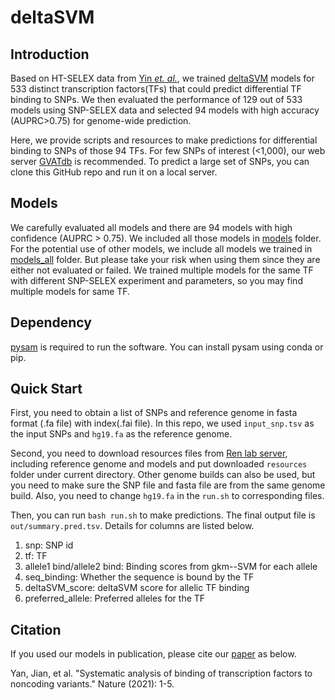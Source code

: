 # deltaSVM

## Introduction
Based on HT-SELEX data from [Yin *et. al.*](https://www.ncbi.nlm.nih.gov/pubmed/28473536), we trained [deltaSVM](https://www.nature.com/articles/ng.3331) models for 533 distinct transcription factors(TFs) that could predict differential TF binding to SNPs. We then evaluated the performance of 129 out of 533 models using SNP-SELEX data and selected 94 models with high accuracy (AUPRC>0.75) for genome-wide prediction.

Here, we provide scripts and resources to make predictions for differential binding to SNPs of those 94 TFs. For few SNPs of interest (<1,000), our web server [GVATdb](http://renlab.sdsc.edu/GVATdb/) is recommended. To predict a large set of SNPs, you can clone this GitHub repo and run it on a local server.

## Models
We carefully evaluated all models and there are 94 models with high confidence (AUPRC > 0.75). We included all those models in [models](models/) folder. For the potential use of other models, we include all models we trained in [models_all](models_all/) folder. But please take your risk when using them since they are either not evaluated or failed. We trained multiple models for the same TF with different SNP-SELEX experiment and parameters, so you may find multiple models for same TF. 

## Dependency
[pysam](https://pysam.readthedocs.io/en/latest/api.html) is required to run the software. You can install pysam using conda or pip.

## Quick Start
First, you need to obtain a list of SNPs and reference genome in fasta format (.fa file) with index(.fai file). In this repo, we used `input_snp.tsv` as the input SNPs and `hg19.fa` as the reference genome. 

Second, you need to download resources files from [Ren lab server](http://renlab.sdsc.edu/yunjiang/deltaSVM), including reference genome and models and put downloaded `resources` folder under current directory. Other genome builds can also be used, but you need to make sure the SNP file and fasta file are from the same genome build. Also, you need to change `hg19.fa` in the `run.sh` to corresponding files.

Then, you can run `bash run.sh` to make predictions. The final output file is `out/summary.pred.tsv`. Details for columns are listed below.

1. snp: SNP id
2. tf: TF 
3. allele1 bind/allele2 bind: Binding scores from gkm--SVM for each allele
4. seq_binding: Whether the sequence is bound by the TF 
5. deltaSVM_score: deltaSVM score for allelic TF binding  
6. preferred_allele: Preferred alleles for the TF

## Citation 
If you used our models in publication, please cite our [paper]( https://www.nature.com/articles/s41586-021-03211-0) as below.

Yan, Jian, et al. "Systematic analysis of binding of transcription factors to noncoding variants." Nature (2021): 1-5.


